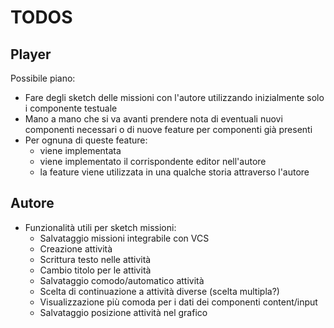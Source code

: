 # TODOS

## Player

Possibile piano:
- Fare degli sketch delle missioni con l'autore utilizzando inizialmente solo i componente testuale
- Mano a mano che si va avanti prendere nota di eventuali nuovi componenti necessari o di nuove feature per componenti già presenti
- Per ognuna di queste feature:
    - viene implementata
    - viene implementato il corrispondente editor nell'autore
    - la feature viene utilizzata in una qualche storia attraverso l'autore



## Autore
- Funzionalità utili per sketch missioni:
    - Salvataggio missioni integrabile con VCS
    - Creazione attività
    - Scrittura testo nelle attività
    - Cambio titolo per le attività
    - Salvataggio comodo/automatico attività
    - Scelta di continuazione a attività diverse (scelta multipla?)
    - Visualizzazione più comoda per i dati dei componenti content/input
    - Salvataggio posizione attività nel grafico
    

